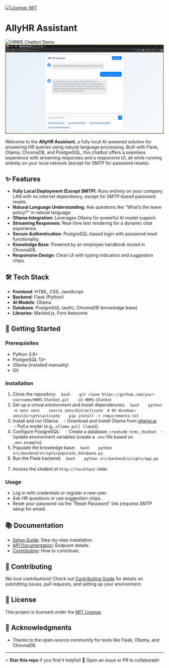 [![License: MIT](https://img.shields.io/badge/License-MIT-yellow.svg)](https://opensource.org/licenses/MIT)

# AllyHR Assistant

![HRMS Chatbot Demo](docs/demo.gif)
![HRMS Chatbot Demo](docs/demo.png)

Welcome to the **AllyHR Assistant**, a fully local AI-powered solution for answering HR queries using natural language processing. Built with Flask, Ollama, ChromaDB, and PostgreSQL, this chatbot offers a seamless experience with streaming responses and a responsive UI, all while running entirely on your local network (except for SMTP for password resets).

## ✨ Features

  - **Fully Local Deployment (Except SMTP)**: Runs entirely on your company LAN with no internet dependency, except for SMTP-based password resets.
  - **Natural Language Understanding**: Ask questions like "What’s the leave policy?" in natural language.
  - **Ollama Integration**: Leverages Ollama for powerful AI model support.
  - **Streaming Responses**: Real-time text rendering for a dynamic chat experience.
  - **Secure Authentication**: PostgreSQL-based login with password reset functionality.
  - **Knowledge Base**: Powered by an employee handbook stored in ChromaDB.
  - **Responsive Design**: Clean UI with typing indicators and suggestion chips.

## 🛠 Tech Stack

  - **Frontend**: HTML, CSS, JavaScript
  - **Backend**: Flask (Python)
  - **AI Models**: Ollama
  - **Database**: PostgreSQL (auth), ChromaDB (knowledge base)
  - **Libraries**: Marked.js, Font Awesome

## 🚀 Getting Started

### Prerequisites

  - Python 3.8+
  - PostgreSQL 13+
  - Ollama (installed manually)
  - Git

### Installation
1. Clone the repository:
   ```bash
   git clone https://github.com/your-username/HRMS-Chatbot.git
   cd HRMS-Chatbot
   ```
2. Set up a virtual environment and install dependencies:
   ```bash
   python -m venv venv
   source venv/bin/activate  # On Windows: venv\Scripts\activate
   pip install -r requirements.txt
   ```
3. Install and run Ollama:
   - Download and install Ollama from [ollama.ai](https://ollama.ai).
   - Pull a model (e.g., `ollama pull llama3`).
4. Configure PostgreSQL:
   - Create a database: `createdb hrms_chatbot`
   - Update environment variables (create a `.env` file based on `.env.example`).
5. Populate the knowledge base:
   ```bash
   python src/backend/scripts/populate_database.py
   ```
6. Run the Flask backend:
   ```bash
   python src/backend/scripts/app.py
   ```
7. Access the chatbot at `http://localhost:5000`.

### Usage

  - Log in with credentials or register a new user.
  - Ask HR questions or use suggestion chips.
  - Reset your password via the "Reset Password" link (requires SMTP setup for email).

## 📚 Documentation

  - [Setup Guide](docs/setup.md): Step-by-step installation.
  - [API Documentation](docs/api.md): Endpoint details.
  - [Contributing](docs/contributing.md): How to contribute.

## 🤝 Contributing

We love contributions\! Check out [Contributing Guide](docs/contributing.md) for details on submitting issues, pull requests, and setting up your environment.

## 📜 License

This project is licensed under the [MIT License](LICENSE).

## 🌟 Acknowledgments

  - Thanks to the open-source community for tools like Flask, Ollama, and ChromaDB.

-----

⭐ **Star this repo** if you find it helpful\! 🚀 Open an issue or PR to collaborate\!
